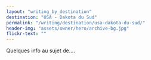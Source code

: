 ```yaml
---
layout: "writing_by_destination"
destination: "USA - Dakota du Sud"
permalink: "/writing/destination/usa-dakota-du-sud/"
header-img: "assets/owner/hero/archive-bg.jpg"
flickr-text: ""
---
```


Quelques info au sujet de....